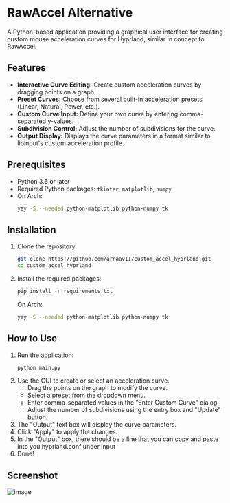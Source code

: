 # RawAccel Alternative

A Python-based application providing a graphical user interface for creating custom mouse acceleration curves for Hyprland, similar in concept to RawAccel.

## Features

* **Interactive Curve Editing:** Create custom acceleration curves by dragging points on a graph.
* **Preset Curves:** Choose from several built-in acceleration presets (Linear, Natural, Power, etc.).
* **Custom Curve Input:** Define your own curve by entering comma-separated y-values.
* **Subdivision Control:** Adjust the number of subdivisions for the curve.
* **Output Display:** Displays the curve parameters in a format similar to libinput's custom acceleration profile.

## Prerequisites

* Python 3.6 or later
* Required Python packages: `tkinter`, `matplotlib`, `numpy`
* On Arch:
  ```bash
  yay -S --needed python-matplotlib python-numpy tk
  ```

## Installation

1.  Clone the repository:
    ```bash
    git clone https://github.com/arnaav11/custom_accel_hyprland.git
    cd custom_accel_hyprland
    ```
2.  Install the required packages:
    ```bash
    pip install -r requirements.txt
    ```
    On Arch:
    ```bash
    yay -S --needed python-matplotlib python-numpy tk
    ```

## How to Use

1.  Run the application:
    ```bash
    python main.py
    ```
2.  Use the GUI to create or select an acceleration curve.
    * Drag the points on the graph to modify the curve.
    * Select a preset from the dropdown menu.
    * Enter comma-separated values in the "Enter Custom Curve" dialog.
    * Adjust the number of subdivisions using the entry box and "Update" button.
3.  The "Output" text box will display the curve parameters.
4.  Click "Apply" to apply the changes.
5.  In the "Output" box, there should be a line that you can copy and paste into you hyprland.conf under input
6.  Done!

## Screenshot
![image](https://github.com/user-attachments/assets/fa648b44-1ea0-407d-bf01-d4066ec66d1c)


